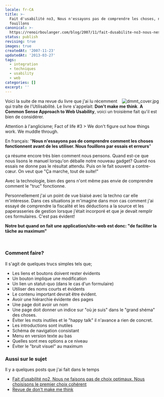 ```yaml
---
locale: fr-CA
title: >-
  Fait d'usabilité no3, Nous n'essayons pas de comprendre les choses, nous
  fouillons
canonical: >-
  https://renoirboulanger.com/blog/2007/11/fait-dusabilite-no3-nous-nessayons-pas-de-comprendre-les-choses-nous-fouillons/
status: publish
revising: true
images: true
createdAt: '2007-11-23'
updatedAt: '2013-03-27'
tags:
  - integration
  - techniques
  - usability
  - web
categories: []
excerpt: ''
---
```


<div style="float:right;"><img src="https://renoirb.github.io/site-assets/assets/content/blog/2007/09/dmmt_cover.jpg" title="dmmt_cover.jpg" alt="dmmt_cover.jpg" style="border:0"  /></div>Voici la suite de ma revue du livre que j'ai lu récemment qui traîte de l'Utilisabilité. Le livre s'appelait: <strong>Don't make me think</strong>. <strong>A Common Sense Approach to Web Usability</strong>, voici un troisième fait qu'il est bien de considérer.

Attention à l'anglicisme;
Fact of life #3 &gt; We don't figure out how things work. We muddle through.

<!--more-->

En français: "<strong>Nous n'essayons pas de comprendre comment les choses fonctionnent avant de les utiliser. Nous fouillons par essais et erreurs</strong>"

ça résume encore très bien comment nous pensons. Quand est-ce que nous lisons le manuel lorsqu'on déballe notre nouveau gadget? Quand nos essais ne donne pas le résultat attendu. Puis on le fait souvent a contre-cœur. On veut que "Ça marche, tout de suite!"

Avec la technologie, bien des gens n'ont même pas envie de comprendre comment le "truc" fonctionne.

Personnellement j'ai un point de vue biaisé avec la techno car elle m'intéresse. Dans ces situations je m'imagine dans mon cas comment j'ai essayé de comprendre la fiscalité et les déductions a la source et les paperasseries de gestion lorsque j'était incorporé et que je devait remplir ces formulaires. C'est pas évident!

<strong>Notre but quand on fait une application/site-web est donc: "de faciliter la tâche au maximum"</strong>
<p>&nbsp;</p>

<h3>Comment faire?</h3>
Il s'agit de quelques trucs simples tels que;
<ul>
    <li>Les liens et boutons doivent rester évidents</li>
    <li>Un bouton implique une modification</li>
    <li>Un lien un statut-quo (dans le cas d'un formulaire)</li>
    <li>Utiliser des noms courts et évidents</li>
    <li>Le contenu important devrait être évident.</li>
    <li>Avoir une hiérarchie évidente des pages</li>
    <li>Une page doit avoir un nom</li>
    <li>Une page doit donner un indice sur "où je suis" dans le "grand shéma" des choses.</li>
    <li>Éviter les mots inutiles et le "happy talk" il n'avance a rien de concret.</li>
    <li>Les introductions sont inutiles</li>
    <li>Schéma de navigation consistant</li>
    <li>Menu en version texte au bas</li>
    <li>Quelles sont mes options a ce niveau</li>
    <li>Éviter le "bruit visuel" au maximum</li>
</ul>

<h3>Aussi sur le sujet</h3>
Il y a quelques posts que j'ai fait dans le temps
<ul>
	<li><a href="/blog/2007/10/fait-dusabilite-no2-nous-ne-faisons-pas-de-choix-optimaux-nous-choisisons-le-premier-choix-coherent/">Fait d’usabilité no2, Nous ne faisons pas de choix optimaux. Nous choisisons le premier choix cohérent</a></li>
	<li><a href="/blog/2007/09/revue-de-dont-make-me-think/">Revue de don't make me think</a></li>
</ul>
